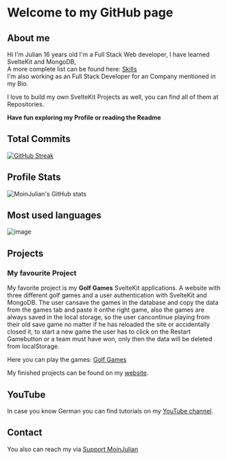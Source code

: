 # Welcome to my GitHub page

## About me

Hi I'm Julian 16 years old 
I'm a Full Stack Web developer, I have learned SvelteKit and MongoDB,   
A more complete list can be found here: [Skills](https://moinjulian.com/skills)  
I'm also working as an Full Stack Developer for an Company mentioned in my Bio.

I love to build my own SvelteKit Projects as well, you can find all of them at Repositories.

**Have fun exploring my Profile or reading the Readme**

## Total Commits

[![GitHub Streak](https://streak-stats.demolab.com?user=moinjulian&theme=dark&card_width=165&hide_current_streak=true&hide_longest_streak=true)](https://git.io/streak-stats)

## Profile Stats

![MoinJulian's GitHub stats](https://github-readme-stats.vercel.app/api?username=moinjulian&show_icons=true&theme=dark&show=prs_merged,prs_merged_percentage&include_all_commits=true&rank_icon=percentile)

## Most used languages

![image](https://github-readme-stats.vercel.app/api/top-langs/?username=moinjulian&layout=pie&langs_count=20&theme=dark)

## Projects

### My favourite Project

My favorite project is my **Golf Games** SvelteKit applications. 
A website with three different golf games and a user authentication with SvelteKit 
and MongoDB. The user cansave the games in the database and copy the data from the 
games tab and paste it onthe right game, also the games are always saved in the local 
storage, so the user cancontinue playing from their old save game no matter if he has
reloaded the site or accidentally closed it, to start a new game the user has to click 
on the Restart Gamebutton or a team must have won, only then the data will be deleted 
from localStorage.

Here you can play the games: [Golf Games](https://golf.moinjulian.com)

My finished projects can be found on my [website](https://moinjulian.com).

## YouTube

In case you know German you can find tutorials on my [YouTube channel](https://www.youtube.com/@moinjulian).

## Contact

You also can reach my via [Support MoinJulian](support@moinjulian.com)
